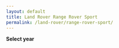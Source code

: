 ```yaml
---
layout: default
title: Land Rover Range Rover Sport
permalink: /land-rover/range-rover-sport/
---
```

**Select year**

